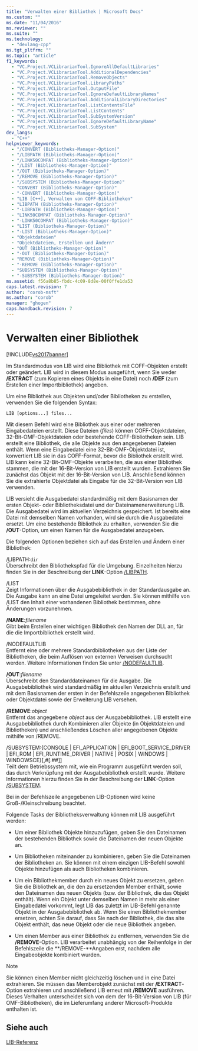 ```yaml
---
title: "Verwalten einer Bibliothek | Microsoft Docs"
ms.custom: ""
ms.date: "11/04/2016"
ms.reviewer: ""
ms.suite: ""
ms.technology: 
  - "devlang-cpp"
ms.tgt_pltfrm: ""
ms.topic: "article"
f1_keywords: 
  - "VC.Project.VCLibrarianTool.IgnoreAllDefaultLibraries"
  - "VC.Project.VCLibrarianTool.AdditionalDependencies"
  - "VC.Project.VCLibrarianTool.RemoveObjects"
  - "VC.Project.VCLibrarianTool.LibraryPaths"
  - "VC.Project.VCLibrarianTool.OutputFile"
  - "VC.Project.VCLibrarianTool.IgnoreDefaultLibraryNames"
  - "VC.Project.VCLibrarianTool.AdditionalLibraryDirectories"
  - "VC.Project.VCLibrarianTool.ListContentsFile"
  - "VC.Project.VCLibrarianTool.ListContents"
  - "VC.Project.VCLibrarianTool.SubSystemVersion"
  - "VC.Project.VCLibrarianTool.IgnoreDefaultLibraryName"
  - "VC.Project.VCLibrarianTool.SubSystem"
dev_langs: 
  - "C++"
helpviewer_keywords: 
  - "/CONVERT (Bibliotheks-Manager-Option)"
  - "/LIBPATH (Bibliotheks-Manager-Option)"
  - "/LINK50COMPAT (Bibliotheks-Manager-Option)"
  - "/LIST (Bibliotheks-Manager-Option)"
  - "/OUT (Bibliotheks-Manager-Option)"
  - "/REMOVE (Bibliotheks-Manager-Option)"
  - "/SUBSYSTEM (Bibliotheks-Manager-Option)"
  - "CONVERT (Bibliotheks-Manager-Option)"
  - "-CONVERT (Bibliotheks-Manager-Option)"
  - "LIB [C++], Verwalten von COFF-Bibliotheken"
  - "LIBPATH (Bibliotheks-Manager-Option)"
  - "-LIBPATH (Bibliotheks-Manager-Option)"
  - "LINK50COMPAT (Bibliotheks-Manager-Option)"
  - "-LINK50COMPAT (Bibliotheks-Manager-Option)"
  - "LIST (Bibliotheks-Manager-Option)"
  - "-LIST (Bibliotheks-Manager-Option)"
  - "Objektdateien"
  - "Objektdateien, Erstellen und Ändern"
  - "OUT (Bibliotheks-Manager-Option)"
  - "-OUT (Bibliotheks-Manager-Option)"
  - "REMOVE (Bibliotheks-Manager-Option)"
  - "-REMOVE (Bibliotheks-Manager-Option)"
  - "SUBSYSTEM (Bibliotheks-Manager-Option)"
  - "-SUBSYSTEM (Bibliotheks-Manager-Option)"
ms.assetid: f56a8b85-fbdc-4c09-8d8e-00f0ffe1da53
caps.latest.revision: 7
author: "corob-msft"
ms.author: "corob"
manager: "ghogen"
caps.handback.revision: 7
---
```

# Verwalten einer Bibliothek
[!INCLUDE[vs2017banner](../../assembler/inline/includes/vs2017banner.md)]

Im Standardmodus von LIB wird eine Bibliothek mit COFF\-Objekten erstellt oder geändert.  LIB wird in diesem Modus ausgeführt, wenn Sie weder **\/EXTRACT** \(zum Kopieren eines Objekts in eine Datei\) noch **\/DEF** \(zum Erstellen einer Importbibliothek\) angeben.  
  
 Um eine Bibliothek aus Objekten und\/oder Bibliotheken zu erstellen, verwenden Sie die folgenden Syntax:  
  
```  
LIB [options...] files...  
```  
  
 Mit diesem Befehl wird eine Bibliothek aus einer oder mehreren Eingabedateien erstellt.  Diese Dateien \(*files*\) können COFF\-Objektdateien, 32\-Bit\-OMF\-Objektdateien oder bestehende COFF\-Bibliotheken sein.  LIB erstellt eine Bibliothek, die alle Objekte aus den angegebenen Dateien enthält.  Wenn eine Eingabedatei eine 32\-Bit\-OMF\-Objektdatei ist, konvertiert LIB sie in das COFF\-Format, bevor die Bibliothek erstellt wird.  LIB kann keine 32\-Bit\-OMF\-Objekte verarbeiten, die aus einer Bibliothek stammen, die mit der 16\-Bit\-Version von LIB erstellt wurden.  Extrahieren Sie zunächst das Objekt mit der 16\-Bit\-Version von LIB. Anschließend können Sie die extrahierte Objektdatei als Eingabe für die 32\-Bit\-Version von LIB verwenden.  
  
 LIB versieht die Ausgabedatei standardmäßig mit dem Basisnamen der ersten Objekt\- oder Bibliotheksdatei und der Dateinamenerweiterung LIB.  Die Ausgabedatei wird im aktuellen Verzeichnis gespeichert.  Ist bereits eine Datei mit demselben Namen vorhanden, wird sie durch die Ausgabedatei ersetzt.  Um eine bestehende Bibliothek zu erhalten, verwenden Sie die **\/OUT**\-Option, um einen Namen für die Ausgabedatei anzugeben.  
  
 Die folgenden Optionen beziehen sich auf das Erstellen und Ändern einer Bibliothek:  
  
 \/LIBPATH:`dir`  
 Überschreibt den Bibliothekspfad für die Umgebung.  Einzelheiten hierzu finden Sie in der Beschreibung der **LINK**\-Option [\/LIBPATH](../../build/reference/libpath-additional-libpath.md).  
  
 \/LIST  
 Zeigt Informationen über die Ausgabebibliothek in der Standardausgabe an.  Die Ausgabe kann an eine Datei umgeleitet werden.  Sie können mithilfe von \/LIST den Inhalt einer vorhandenen Bibliothek bestimmen, ohne Änderungen vorzunehmen.  
  
 **\/NAME**:*filename*  
 Gibt beim Erstellen einer wichtigen Bibliothek den Namen der DLL an, für die die Importbibliothek erstellt wird.  
  
 \/NODEFAULTLIB  
 Entfernt eine oder mehrere Standardbibliotheken aus der Liste der Bibliotheken, die beim Auflösen von externen Verweisen durchsucht werden.  Weitere Informationen finden Sie unter [\/NODEFAULTLIB](../../build/reference/nodefaultlib-ignore-libraries.md).  
  
 **\/OUT**:*filename*  
 Überschreibt den Standarddateinamen für die Ausgabe.  Die Ausgabebibliothek wird standardmäßig im aktuellen Verzeichnis erstellt und mit dem Basisnamen der ersten in der Befehlszeile angegebenen Bibliothek oder Objektdatei sowie der Erweiterung LIB versehen.  
  
 **\/REMOVE**:*object*  
 Entfernt das angegebene *object* aus der Ausgabebibliothek.  LIB erstellt eine Ausgabebibliothek durch Kombinieren aller Objekte \(in Objektdateien und Bibliotheken\) und anschließendes Löschen aller angegebenen Objekte mithilfe von \/REMOVE.  
  
 \/SUBSYSTEM:{CONSOLE &#124; EFI\_APPLICATION &#124; EFI\_BOOT\_SERVICE\_DRIVER &#124; EFI\_ROM &#124; EFI\_RUNTIME\_DRIVER &#124; NATIVE &#124; POSIX &#124; WINDOWS &#124; WINDOWSCE}\[,\#\[.\#\#\]\]  
 Teilt dem Betriebssystem mit, wie ein Programm ausgeführt werden soll, das durch Verknüpfung mit der Ausgabebibliothek erstellt wurde.  Weitere Informationen hierzu finden Sie in der Beschreibung der **LINK**\-Option [\/SUBSYSTEM](../../build/reference/subsystem-specify-subsystem.md).  
  
 Bei in der Befehlszeile angegebenen LIB\-Optionen wird keine Groß\-\/Kleinschreibung beachtet.  
  
 Folgende Tasks der Bibliotheksverwaltung können mit LIB ausgeführt werden:  
  
-   Um einer Bibliothek Objekte hinzuzufügen, geben Sie den Dateinamen der bestehenden Bibliothek sowie die Dateinamen der neuen Objekte an.  
  
-   Um Bibliotheken miteinander zu kombinieren, geben Sie die Dateinamen der Bibliotheken an.  Sie können mit einem einzigen LIB\-Befehl sowohl Objekte hinzufügen als auch Bibliotheken kombinieren.  
  
-   Um ein Bibliothekmember durch ein neues Objekt zu ersetzen, geben Sie die Bibliothek an, die den zu ersetzenden Member enthält, sowie den Dateinamen des neuen Objekts \(bzw. der Bibliothek, die das Objekt enthält\).  Wenn ein Objekt unter demselben Namen in mehr als einer Eingabedatei vorkommt, legt LIB das zuletzt im LIB\-Befehl genannte Objekt in der Ausgabebibliothek ab.  Wenn Sie einen Bibliothekmember ersetzen, achten Sie darauf, dass Sie nach der Bibliothek, die das alte Objekt enthält, das neue Objekt oder die neue Bibliothek angeben.  
  
-   Um einen Member aus einer Bibliothek zu entfernen, verwenden Sie die **\/REMOVE**\-Option.  LIB verarbeitet unabhängig von der Reihenfolge in der Befehlszeile die **\/REMOVE\-**Angaben erst, nachdem alle Eingabeobjekte kombiniert wurden.  
  
> [!NOTE]
>  Sie können einen Member nicht gleichzeitig löschen und in eine Datei extrahieren.  Sie müssen das Memberobjekt zunächst mit der **\/EXTRACT**\-Option extrahieren und anschließend LIB erneut mit **\/REMOVE** ausführen.  Dieses Verhalten unterscheidet sich von dem der 16\-Bit\-Version von LIB \(für OMF\-Bibliotheken\), die im Lieferumfang anderer Microsoft\-Produkte enthalten ist.  
  
## Siehe auch  
 [LIB\-Referenz](../../build/reference/lib-reference.md)